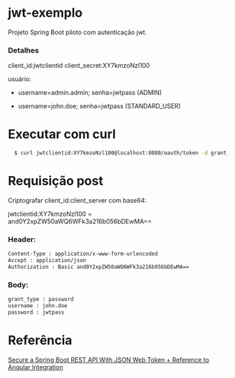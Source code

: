 # jwt-exemplo

Projeto Spring Boot piloto com autenticação jwt.

### Detalhes
client_id:jwtclientid
client_secret:XY7kmzoNzl100

usuário:

  - username=admin.admin; senha=jwtpass (ADMIN)
  
  - username=john.doe; senha=jwtpass (STANDARD_USER)

# Executar com curl
```sh
  $ curl jwtclientid:XY7kmzoNzl100@localhost:8080/oauth/token -d grant_type=password -d username=john.doe -d password=jwtpass
```

# Requisição post

Criptografar client_id:client_server com base64:

jwtclientid:XY7kmzoNzl100 = and0Y2xpZW50aWQ6WFk3a216b056bDEwMA==
  
### Header:
```sh
Content-Type : application/x-www-form-urlencoded
Accept : application/json
Authorization : Basic and0Y2xpZW50aWQ6WFk3a216b056bDEwMA==
```
### Body:
```sh
grant_type : password
username : john.doe
password : jwtpass
```

# Referência
[Secure a Spring Boot REST API With JSON Web Token + Reference to Angular Integration](https://medium.com/@nydiarra/secure-a-spring-boot-rest-api-with-json-web-token-reference-to-angular-integration-e57a25806c50)
